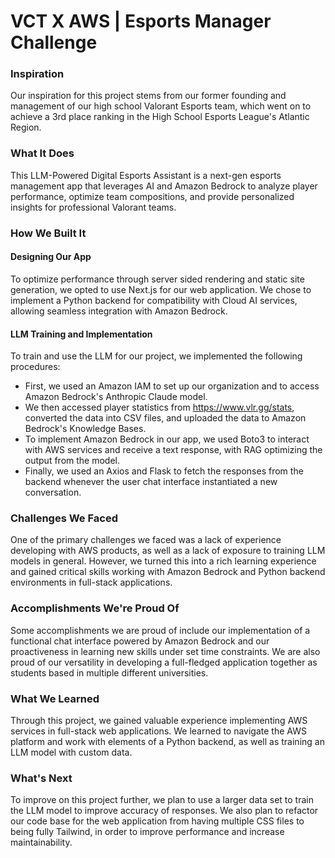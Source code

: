 # VCT X AWS | Esports Manager Challenge

### Inspiration

Our inspiration for this project stems from our former founding and management of our high school Valorant Esports team, which went on to achieve a 3rd place ranking in the High School Esports League's Atlantic Region.

### What It Does

This LLM-Powered Digital Esports Assistant is a next-gen esports management app that leverages AI and Amazon Bedrock to analyze player performance, optimize team compositions, and provide personalized insights for professional Valorant teams.

### How We Built It

#### Designing Our App

To optimize performance through server sided rendering and static site generation, we opted to use Next.js for our web application. We chose to implement a Python backend for compatibility with Cloud AI services, allowing seamless integration with Amazon Bedrock.

#### LLM Training and Implementation

To train and use the LLM for our project, we implemented the following procedures:

- First, we used an Amazon IAM to set up our organization and to access Amazon Bedrock's Anthropic Claude model.
- We then accessed player statistics from https://www.vlr.gg/stats, converted the data into CSV files, and uploaded the data to Amazon Bedrock's Knowledge Bases.
- To implement Amazon Bedrock in our app, we used Boto3 to interact with AWS services and receive a text response, with RAG optimizing the output from the model.
- Finally, we used an Axios and Flask to fetch the responses from the backend whenever the user chat interface instantiated a new conversation.

### Challenges We Faced

One of the primary challenges we faced was a lack of experience developing with AWS products, as well as a lack of exposure to training LLM models in general. However, we turned this into a rich learning experience and gained critical skills working with Amazon Bedrock and Python backend environments in full-stack applications.

### Accomplishments We're Proud Of

Some accomplishments we are proud of include our implementation of a functional chat interface powered by Amazon Bedrock and our proactiveness in learning new skills under set time constraints. We are also proud of our versatility in developing a full-fledged application together as students based in multiple different universities.

### What We Learned

Through this project, we gained valuable experience implementing AWS services in full-stack web applications. We learned to navigate the AWS platform and work with elements of a Python backend, as well as training an LLM model with custom data.

### What's Next

To improve on this project further, we plan to use a larger data set to train the LLM model to improve accuracy of responses. We also plan to refactor our code base for the web application from having multiple CSS files to being fully Tailwind, in order to improve performance and increase maintainability. 
